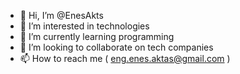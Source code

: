 - 👋 Hi, I’m @EnesAkts
- 👀 I’m interested in technologies
- 🌱 I’m currently learning programming
- 💞️ I’m looking to collaborate on tech companies
- 📫 How to reach me ( eng.enes.aktas@gmail.com )

